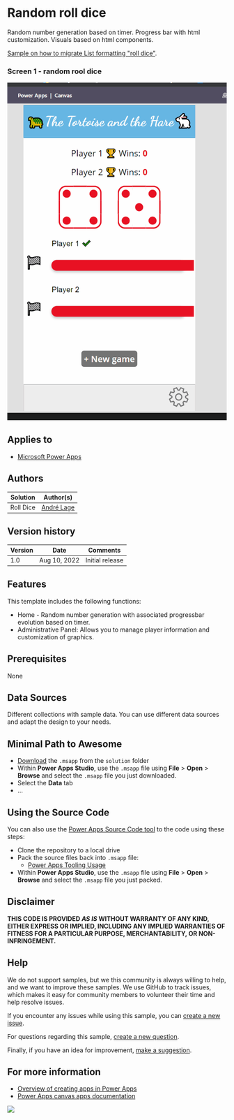 # Random roll dice
<p>Random number generation based on timer. Progress bar with html customization. Visuals based on html components.</p>

[Sample on how to migrate List formatting "roll dice"](https://github.com/pnp/List-Formatting/tree/master/view-samples/roll-dice).

### Screen 1 - random rool dice

![home screen](./assets/rolldice.gif)  

## Applies to

* [Microsoft Power Apps](https://docs.microsoft.com/powerapps/)

## Authors

Solution|Author(s)
--------|---------
Roll Dice| [André Lage](https://github.com/aaclage) 

## Version history

Version|Date|Comments
-------|----|--------
1.0|Aug 10, 2022|Initial release


## Features

This template includes the following functions:
<ul>
<li>Home - Random number generation with associated progressbar evolution based on timer.</li>
<li>Administrative Panel: Allows you to manage player information and customization of graphics.</li>
</ul>

## Prerequisites

None

## Data Sources

Different collections with sample data.
You can use different data sources and adapt the design to your needs.

## Minimal Path to Awesome

* [Download](./solution/Roll%20Dice.msapp) the `.msapp` from the `solution` folder
* Within **Power Apps Studio**, use the `.msapp` file using **File** > **Open** > **Browse** and select the `.msapp` file you just downloaded.
* Select the **Data** tab
* ...

## Using the Source Code

  You can also use the [Power Apps Source Code tool](https://github.com/microsoft/PowerApps-Language-Tooling) to the code using these steps:

* Clone the repository to a local drive
* Pack the source files back into `.msapp` file:
  * [Power Apps Tooling Usage](https://github.com/microsoft/PowerApps-Language-Tooling)
* Within **Power Apps Studio**, use the `.msapp` file using **File** > **Open** > **Browse** and select the `.msapp` file you just packed.

## Disclaimer

**THIS CODE IS PROVIDED *AS IS* WITHOUT WARRANTY OF ANY KIND, EITHER EXPRESS OR IMPLIED, INCLUDING ANY IMPLIED WARRANTIES OF FITNESS FOR A PARTICULAR PURPOSE, MERCHANTABILITY, OR NON-INFRINGEMENT.**

## Help

We do not support samples, but we this community is always willing to help, and we want to improve these samples. We use GitHub to track issues, which makes it easy for  community members to volunteer their time and help resolve issues.

If you encounter any issues while using this sample, you can [create a new issue](https://github.com/pnp/powerapps-samples/issues/new?assignees=&labels=Needs%3A+Triage+%3Amag%3A%2Ctype%3Abug-suspected&template=bug-report.yml&sample=random-rolldice&authors=@aaclage&title=random-rolldice).

For questions regarding this sample, [create a new question](https://github.com/pnp/powerapps-samples/issues/new?assignees=&labels=Needs%3A+Triage+%3Amag%3A%2Ctype%3Abug-suspected&template=question.yml&sample=random-rolldice&authors=@aaclage&title=random-rolldice).

Finally, if you have an idea for improvement, [make a suggestion](https://github.com/pnp/powerapps-samples/issues/new?assignees=&labels=Needs%3A+Triage+%3Amag%3A%2Ctype%3Abug-suspected&template=suggestion.yml&sample=random-rolldice&authors=@aaclage&title=random-rolldice).

## For more information

- [Overview of creating apps in Power Apps](https://docs.microsoft.com/powerapps/maker/)
- [Power Apps canvas apps documentation](https://docs.microsoft.com/en-us/powerapps/maker/canvas-apps/)


<img src="https://telemetry.sharepointpnp.com/powerapps-samples/samples/random-rolldice" />